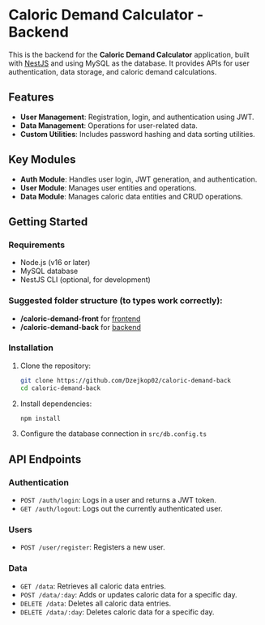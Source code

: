 # Caloric Demand Calculator - Backend

This is the backend for the **Caloric Demand Calculator** application, built with [NestJS](https://nestjs.com/) and using MySQL as the database. It provides APIs for user authentication, data storage, and caloric demand calculations.

## Features

- **User Management**: Registration, login, and authentication using JWT.
- **Data Management**: Operations for user-related data.
- **Custom Utilities**: Includes password hashing and data sorting utilities.

## Key Modules

- **Auth Module**: Handles user login, JWT generation, and authentication.
- **User Module**: Manages user entities and operations.
- **Data Module**: Manages caloric data entities and CRUD operations.

## Getting Started

### Requirements

- Node.js (v16 or later)
- MySQL database
- NestJS CLI (optional, for development)

### Suggested folder structure (to types work correctly):

* <b>/caloric-demand-front</b> for <a href="https://github.com/Dzejkop02/caloric-demand-front" target="_blank">frontend</a>
* <b>/caloric-demand-back</b> for <a href="https://github.com/Dzejkop02/caloric-demand-back" target="_blank">backend</a>

### Installation

1. Clone the repository:
   ```bash
   git clone https://github.com/Dzejkop02/caloric-demand-back
   cd caloric-demand-back
   ```
   
2. Install dependencies:
    ```bash
   npm install
   ```
3. Configure the database connection in <code>src/db.config.ts</code>

## API Endpoints
### Authentication
* <code>POST /auth/login</code>: Logs in a user and returns a JWT token.
* <code>GET /auth/logout</code>: Logs out the currently authenticated user.
### Users
* <code>POST /user/register</code>: Registers a new user.
### Data
* <code>GET /data</code>: Retrieves all caloric data entries.
* <code>POST /data/:day</code>: Adds or updates caloric data for a specific day.
* <code>DELETE /data</code>: Deletes all caloric data entries.
* <code>DELETE /data/:day</code>: Deletes caloric data for a specific day.
